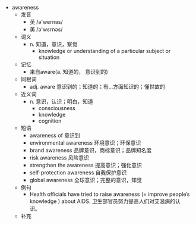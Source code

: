 - awareness
  - 发音
    - 英 /ə'wernəs/
    - 美 /ə'wɛrnəs/
  - 词义
    - n. 知道，意识，察觉
      - knowledge or understanding of a particular subject or situation
  - 记忆
    - 来自aware(a. 知道的， 意识到的)
  - 同根词
    - adj. aware 意识到的；知道的；有…方面知识的；懂世故的
  - 近义词
    - n. 意识，认识；明白，知道
      - consciousness
      - knowledge
      - cognition
  - 短语
    - awareness of 意识到
    - environmental awareness 环境意识；环保意识
    - brand awareness 品牌意识，商标意识；品牌知名度
    - risk awareness 风险意识
    - strengthen the awareness 提高意识；强化意识
    - self-protection awareness 自我保护意识
    - global awareness 全球意识；完整的意识，知觉
  - 例句
    - Health officials have tried to raise awareness (=  improve people’s knowledge  ) about AIDS. 卫生部官员努力提高人们对艾滋病的认识。
  - 补充